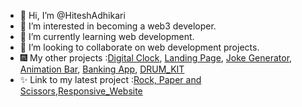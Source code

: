 - 👋 Hi, I’m @HiteshAdhikari
- 👀 I’m interested in becoming a web3 developer.
- 🌱 I’m currently learning web development.
- 💞️ I’m looking to collaborate on web development projects.
- 🎆 My other projects :[Digital Clock](https://hiteshadhikari.github.io/Digital_Clock/), [Landing Page](https://hiteshadhikari.github.io/Landing_Page/), [Joke Generator](https://hiteshadhikari.github.io/Joke-Generator-/), [Animation Bar](https://hiteshadhikari.github.io/Animated-Bar/), [Banking App](https://hiteshadhikari.github.io/Banking-App/), [DRUM_KIT](https://hiteshadhikari.github.io/DRUM_KIT/)
- ✨ Link to my latest project :[Rock, Paper and Scissors](https://hiteshadhikari.github.io/Rock-Paper-and-Scissor-Game/),[Responsive_Website](https://hiteshadhikari.github.io/Simple_Website/)
 


<!---
HiteshAdhikari/HiteshAdhikari is a ✨ special ✨ repository because its `README.md` (this file) appears on your GitHub profile.
You can click the Preview link to take a look at your changes.
--->
